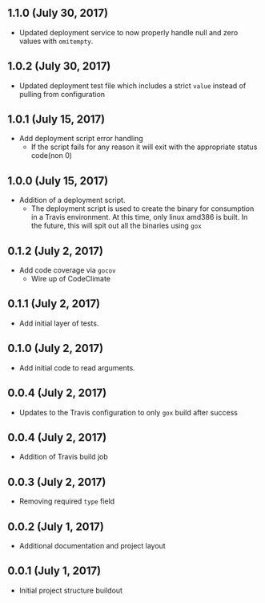 ## 1.1.0 (July 30, 2017)

- Updated deployment service to now properly handle null and zero values with `omitempty`.

## 1.0.2 (July 30, 2017)

- Updated deployment test file which includes a strict `value` instead of pulling from configuration

## 1.0.1 (July 15, 2017)

- Add deployment script error handling
    - If the script fails for any reason it will exit with the appropriate status code(non 0)
    
## 1.0.0 (July 15, 2017)

- Addition of a deployment script.
    - The deployment script is used to create the binary for consumption in a Travis environment.  At this time, only linux amd386 is built.  In the future, this will spit out all the binaries using `gox`
    
## 0.1.2 (July 2, 2017)

- Add code coverage via `gocov`
    - Wire up of CodeClimate

## 0.1.1 (July 2, 2017)

- Add initial layer of tests.

## 0.1.0 (July 2, 2017)

- Add initial code to read arguments.

## 0.0.4 (July 2, 2017)

- Updates to the Travis configuration to only `gox` build after success

## 0.0.4 (July 2, 2017)

- Addition of Travis build job

## 0.0.3 (July 2, 2017)

- Removing required `type` field

## 0.0.2 (July 1, 2017)

- Additional documentation and project layout

## 0.0.1 (July 1, 2017)

- Initial project structure buildout